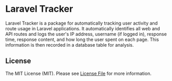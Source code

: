 # Laravel Tracker

Laravel Tracker is a package for automatically tracking user activity and route usage in Laravel applications. It automatically identifies all web and API routes and logs the user's IP address, username (if logged in), response time, response content, and how long the user spent on each page. This information is then recorded in a database table for analysis.

## License

The MIT License (MIT). Please see [License File](LICENSE.md) for more information.
